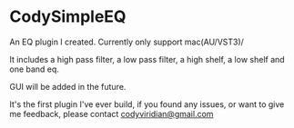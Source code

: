 # CodySimpleEQ

An EQ plugin I created. Currently only support mac(AU/VST3)/

It includes a high pass filter, a low pass filter, a high shelf, a low shelf and one band eq.

GUI will be added in the future.

It's the first plugin I've ever build, if you found any issues, or want to give me feedback, please contact codyviridian@gmail.com
